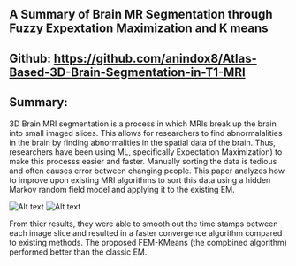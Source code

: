 ## A Summary of Brain MR Segmentation through Fuzzy Expextation Maximization and K means

## Github: https://github.com/anindox8/Atlas-Based-3D-Brain-Segmentation-in-T1-MRI

## Summary:
3D Brain MRI segmentation is a process in which MRIs break up the brain into small imaged slices. 
This allows for researchers to find abnormalalities in the brain by finding abnormalities in the spatial data of the brain. 
Thus, researchers have been using ML, specifically Expectation Maximization) to make this processs easier and faster. 
Manually sorting the data is tedious and often causes error between changing people.
This paper analyzes how to improve upon existing MRI algorithms to sort this data using a hidden Markov
random field model and applying it to the existing EM.

![Alt text](https://github.com/Alex-Fay/BigDataAndMachineLearningHomework/tree/master/HW6/paper/proof1.png)
![Alt text](https://github.com/Alex-Fay/BigDataAndMachineLearningHomework/tree/master/HW6/paper/proof2.png)

From thier results, they were able to smooth out the time stamps between each image slice and resulted
in a faster convergence algorithm compared to existing methods. The proposed FEM-KMeans (the compbined algorithm)
performed better than the classic EM.

